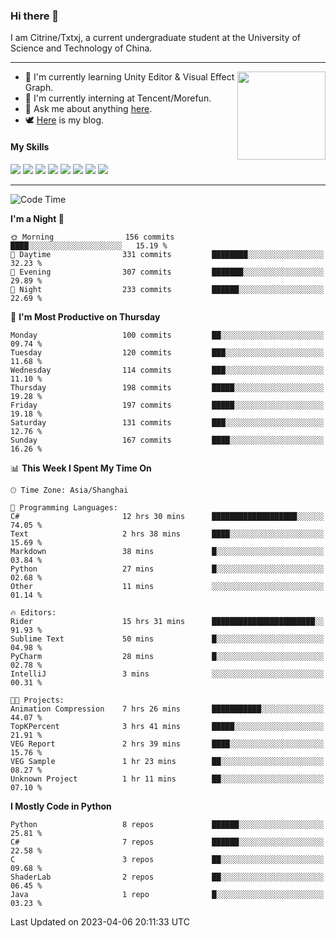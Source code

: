 ### Hi there 👋

I am Citrine/Txtxj, a current undergraduate student at the University of Science and Technology of China.

---

<img align="right" height="141" src="https://github-readme-stats.vercel.app/api?username=txtxj&theme=tokyonight&show_icons=true&count_private=true">

- 🌱 I'm currently learning Unity Editor & Visual Effect Graph.
- 🐶 I'm currently interning at Tencent/Morefun.
- 💬 Ask me about anything [here](https://github.com/txtxj/txtxj/issues).
- 🕊️ [Here](https://txtxj.top) is my blog.

#### My Skills

![](https://img.shields.io/badge/C%23-239120?logo=csharp&logoColor=fff)
![](https://img.shields.io/badge/Unity-000000?logo=unity&logoColor=fff)
![](https://img.shields.io/badge/Python-3e74a2?logo=python&logoColor=fff)
![](https://img.shields.io/badge/C++-65318e?logo=cplusplus&logoColor=fff)
![](https://img.shields.io/badge/C-5654a2?logo=c&logoColor=fff)
![](https://img.shields.io/badge/Blender-f5792a?logo=blender&logoColor=fff)
![](https://img.shields.io/badge/OpenJDK-ffffff?logo=openjdk&logoColor=000)
![](https://img.shields.io/badge/SQL-cc2927?logo=microsoftsqlserver&logoColor=fff)

---

<!--START_SECTION:waka-->
![Code Time](http://img.shields.io/badge/Code%20Time-759%20hrs%2052%20mins-blue)

**I'm a Night 🦉** 

```text
🌞 Morning                156 commits         ████░░░░░░░░░░░░░░░░░░░░░   15.19 % 
🌆 Daytime                331 commits         ████████░░░░░░░░░░░░░░░░░   32.23 % 
🌃 Evening                307 commits         ███████░░░░░░░░░░░░░░░░░░   29.89 % 
🌙 Night                  233 commits         ██████░░░░░░░░░░░░░░░░░░░   22.69 % 
```
📅 **I'm Most Productive on Thursday** 

```text
Monday                   100 commits         ██░░░░░░░░░░░░░░░░░░░░░░░   09.74 % 
Tuesday                  120 commits         ███░░░░░░░░░░░░░░░░░░░░░░   11.68 % 
Wednesday                114 commits         ███░░░░░░░░░░░░░░░░░░░░░░   11.10 % 
Thursday                 198 commits         █████░░░░░░░░░░░░░░░░░░░░   19.28 % 
Friday                   197 commits         █████░░░░░░░░░░░░░░░░░░░░   19.18 % 
Saturday                 131 commits         ███░░░░░░░░░░░░░░░░░░░░░░   12.76 % 
Sunday                   167 commits         ████░░░░░░░░░░░░░░░░░░░░░   16.26 % 
```


📊 **This Week I Spent My Time On** 

```text
🕑︎ Time Zone: Asia/Shanghai

💬 Programming Languages: 
C#                       12 hrs 30 mins      ███████████████████░░░░░░   74.05 % 
Text                     2 hrs 38 mins       ████░░░░░░░░░░░░░░░░░░░░░   15.69 % 
Markdown                 38 mins             █░░░░░░░░░░░░░░░░░░░░░░░░   03.84 % 
Python                   27 mins             █░░░░░░░░░░░░░░░░░░░░░░░░   02.68 % 
Other                    11 mins             ░░░░░░░░░░░░░░░░░░░░░░░░░   01.14 % 

🔥 Editors: 
Rider                    15 hrs 31 mins      ███████████████████████░░   91.93 % 
Sublime Text             50 mins             █░░░░░░░░░░░░░░░░░░░░░░░░   04.98 % 
PyCharm                  28 mins             █░░░░░░░░░░░░░░░░░░░░░░░░   02.78 % 
IntelliJ                 3 mins              ░░░░░░░░░░░░░░░░░░░░░░░░░   00.31 % 

🐱‍💻 Projects: 
Animation Compression    7 hrs 26 mins       ███████████░░░░░░░░░░░░░░   44.07 % 
TopKPercent              3 hrs 41 mins       █████░░░░░░░░░░░░░░░░░░░░   21.91 % 
VEG Report               2 hrs 39 mins       ████░░░░░░░░░░░░░░░░░░░░░   15.76 % 
VEG Sample               1 hr 23 mins        ██░░░░░░░░░░░░░░░░░░░░░░░   08.27 % 
Unknown Project          1 hr 11 mins        ██░░░░░░░░░░░░░░░░░░░░░░░   07.10 % 
```

**I Mostly Code in Python** 

```text
Python                   8 repos             ██████░░░░░░░░░░░░░░░░░░░   25.81 % 
C#                       7 repos             ██████░░░░░░░░░░░░░░░░░░░   22.58 % 
C                        3 repos             ██░░░░░░░░░░░░░░░░░░░░░░░   09.68 % 
ShaderLab                2 repos             ██░░░░░░░░░░░░░░░░░░░░░░░   06.45 % 
Java                     1 repo              █░░░░░░░░░░░░░░░░░░░░░░░░   03.23 % 
```




 Last Updated on 2023-04-06 20:11:33 UTC
<!--END_SECTION:waka-->
